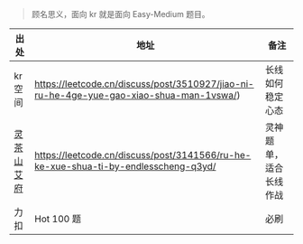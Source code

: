 
> 顾名思义，面向 kr 就是面向 Easy-Medium 题目。

| 出处                                           | 地址                                                                                       | 备注          |
| -------------------------------------------- | ---------------------------------------------------------------------------------------- | ----------- |
| kr 空间                                        | https://leetcode.cn/discuss/post/3510927/jiao-ni-ru-he-4ge-yue-gao-xiao-shua-man-1vswa/) | 长线如何稳定心态    |
| [灵茶山艾府](https://leetcode.cn/u/endlesscheng/) | https://leetcode.cn/discuss/post/3141566/ru-he-ke-xue-shua-ti-by-endlesscheng-q3yd/      | 灵神题单，适合长线作战 |
| 力扣                                           | Hot 100 题                                                                                | 必刷          |

